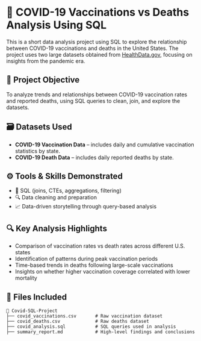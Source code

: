 # 💉 COVID-19 Vaccinations vs Deaths Analysis Using SQL

This is a short data analysis project using SQL to explore the relationship between COVID-19 vaccinations and deaths in the United States. The project uses two large datasets obtained from [HealthData.gov](https://healthdata.gov/), focusing on insights from the pandemic era.

## 📌 Project Objective

To analyze trends and relationships between COVID-19 vaccination rates and reported deaths, using SQL queries to clean, join, and explore the datasets.

## 🗃️ Datasets Used

- **COVID-19 Vaccination Data** – includes daily and cumulative vaccination statistics by state.
- **COVID-19 Death Data** – includes daily reported deaths by state.

## ⚙️ Tools & Skills Demonstrated

- 📄 SQL (joins, CTEs, aggregations, filtering)
- 🔍 Data cleaning and preparation
- 📈 Data-driven storytelling through query-based analysis

## 🔍 Key Analysis Highlights

- Comparison of vaccination rates vs death rates across different U.S. states
- Identification of patterns during peak vaccination periods
- Time-based trends in deaths following large-scale vaccinations
- Insights on whether higher vaccination coverage correlated with lower mortality

## 📁 Files Included

```plaintext
📁 Covid-SQL-Project
├── covid_vaccinations.csv       # Raw vaccination dataset
├── covid_deaths.csv             # Raw deaths dataset
├── covid_analysis.sql           # SQL queries used in analysis
├── summary_report.md            # High-level findings and conclusions
